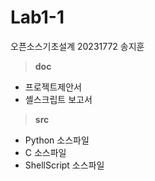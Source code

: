 # Lab1-1
오픈소스기초설계 20231772 송지훈

> __doc__
* 프로젝트제안서
* 셸스크립트 보고서

> __src__
* Python 소스파일
* C 소스파일
* ShellScript 소스파일

